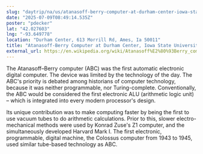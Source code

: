 ```yaml
---
slug: "daytrip/na/us/atanasoff-berry-computer-at-durham-center-iowa-state-university"
date: "2025-07-09T08:49:14.535Z"
poster: "pdecker"
lat: "42.027603"
lng: "-93.649778"
location: "Durham Center, 613 Morrill Rd, Ames, Ia 50011"
title: "Atanasoff-Berry Computer at Durham Center, Iowa State University"
external_url: https://en.wikipedia.org/wiki/Atanasoff%E2%80%93Berry_computer#Patent_dispute
---
```

The Atanasoff–Berry computer (ABC) was the first automatic electronic digital computer. The device was limited by the technology of the day. The ABC's priority is debated among historians of computer technology, because it was neither programmable, nor Turing-complete. Conventionally, the ABC would be considered the first electronic ALU (arithmetic logic unit) – which is integrated into every modern processor's design.

Its unique contribution was to make computing faster by being the first to use vacuum tubes to do arithmetic calculations. Prior to this, slower electro-mechanical methods were used by Konrad Zuse's Z1 computer, and the simultaneously developed Harvard Mark I. The first electronic, programmable, digital machine, the Colossus computer from 1943 to 1945, used similar tube-based technology as ABC.